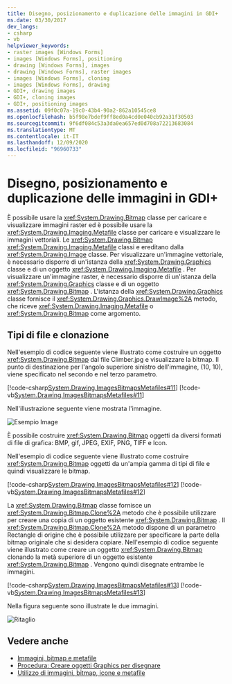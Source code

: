 ```yaml
---
title: Disegno, posizionamento e duplicazione delle immagini in GDI+
ms.date: 03/30/2017
dev_langs:
- csharp
- vb
helpviewer_keywords:
- raster images [Windows Forms]
- images [Windows Forms], positioning
- drawing [Windows Forms], images
- drawing [Windows Forms], raster images
- images [Windows Forms], cloning
- images [Windows Forms], drawing
- GDI+, drawing images
- GDI+, cloning images
- GDI+, positioning images
ms.assetid: 09f0c07a-19c0-43b4-90a2-862a10545ce8
ms.openlocfilehash: b5f98e7bdef9ff8ed0a4cd0e040cb92a31f30503
ms.sourcegitcommit: 9f6df084c53a3da0ea657ed0d708a72213683084
ms.translationtype: MT
ms.contentlocale: it-IT
ms.lasthandoff: 12/09/2020
ms.locfileid: "96960733"
---
```

# <a name="drawing-positioning-and-cloning-images-in-gdi"></a>Disegno, posizionamento e duplicazione delle immagini in GDI+
È possibile usare la <xref:System.Drawing.Bitmap> classe per caricare e visualizzare immagini raster ed è possibile usare la <xref:System.Drawing.Imaging.Metafile> classe per caricare e visualizzare le immagini vettoriali. Le <xref:System.Drawing.Bitmap> <xref:System.Drawing.Imaging.Metafile> classi e ereditano dalla <xref:System.Drawing.Image> classe. Per visualizzare un'immagine vettoriale, è necessario disporre di un'istanza della <xref:System.Drawing.Graphics> classe e di un oggetto <xref:System.Drawing.Imaging.Metafile> . Per visualizzare un'immagine raster, è necessario disporre di un'istanza della <xref:System.Drawing.Graphics> classe e di un oggetto <xref:System.Drawing.Bitmap> . L'istanza della <xref:System.Drawing.Graphics> classe fornisce il <xref:System.Drawing.Graphics.DrawImage%2A> metodo, che riceve <xref:System.Drawing.Imaging.Metafile> o <xref:System.Drawing.Bitmap> come argomento.  
  
## <a name="file-types-and-cloning"></a>Tipi di file e clonazione  
 Nell'esempio di codice seguente viene illustrato come costruire un oggetto <xref:System.Drawing.Bitmap> dal file Climber.jpg e visualizzare la bitmap. Il punto di destinazione per l'angolo superiore sinistro dell'immagine, (10, 10), viene specificato nel secondo e nel terzo parametro.  
  
 [!code-csharp[System.Drawing.ImagesBitmapsMetafiles#11](~/samples/snippets/csharp/VS_Snippets_Winforms/System.Drawing.ImagesBitmapsMetafiles/CS/Class1.cs#11)]
 [!code-vb[System.Drawing.ImagesBitmapsMetafiles#11](~/samples/snippets/visualbasic/VS_Snippets_Winforms/System.Drawing.ImagesBitmapsMetafiles/VB/Class1.vb#11)]  
  
 Nell'illustrazione seguente viene mostrata l'immagine.  
  
 ![Esempio Image](./media/aboutgdip03-art04.gif "AboutGdip03_Art04")  
  
 È possibile costruire <xref:System.Drawing.Bitmap> oggetti da diversi formati di file di grafica: BMP, gif, JPEG, EXIF, PNG, TIFF e Icon.  
  
 Nell'esempio di codice seguente viene illustrato come costruire <xref:System.Drawing.Bitmap> oggetti da un'ampia gamma di tipi di file e quindi visualizzare le bitmap.  
  
 [!code-csharp[System.Drawing.ImagesBitmapsMetafiles#12](~/samples/snippets/csharp/VS_Snippets_Winforms/System.Drawing.ImagesBitmapsMetafiles/CS/Class1.cs#12)]
 [!code-vb[System.Drawing.ImagesBitmapsMetafiles#12](~/samples/snippets/visualbasic/VS_Snippets_Winforms/System.Drawing.ImagesBitmapsMetafiles/VB/Class1.vb#12)]  
  
 La <xref:System.Drawing.Bitmap> classe fornisce un <xref:System.Drawing.Bitmap.Clone%2A> metodo che è possibile utilizzare per creare una copia di un oggetto esistente <xref:System.Drawing.Bitmap> . Il <xref:System.Drawing.Bitmap.Clone%2A> metodo dispone di un parametro Rectangle di origine che è possibile utilizzare per specificare la parte della bitmap originale che si desidera copiare. Nell'esempio di codice seguente viene illustrato come creare un oggetto <xref:System.Drawing.Bitmap> clonando la metà superiore di un oggetto esistente <xref:System.Drawing.Bitmap> . Vengono quindi disegnate entrambe le immagini.  
  
 [!code-csharp[System.Drawing.ImagesBitmapsMetafiles#13](~/samples/snippets/csharp/VS_Snippets_Winforms/System.Drawing.ImagesBitmapsMetafiles/CS/Class1.cs#13)]
 [!code-vb[System.Drawing.ImagesBitmapsMetafiles#13](~/samples/snippets/visualbasic/VS_Snippets_Winforms/System.Drawing.ImagesBitmapsMetafiles/VB/Class1.vb#13)]  
  
 Nella figura seguente sono illustrate le due immagini.  
  
 ![Ritaglio](./media/aboutgdip03-art05.gif "AboutGdip03_Art05")  
  
## <a name="see-also"></a>Vedere anche

- [Immagini, bitmap e metafile](images-bitmaps-and-metafiles.md)
- [Procedura: Creare oggetti Graphics per disegnare](how-to-create-graphics-objects-for-drawing.md)
- [Utilizzo di immagini, bitmap, icone e metafile](working-with-images-bitmaps-icons-and-metafiles.md)
